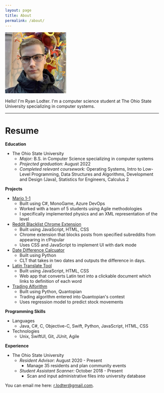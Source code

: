 ```yaml
---
layout: page
title: About
permalink: /about/
---
```


<img src="/images/me.JPG" alt="photo of me" width="200px"/>

Hello! I'm Ryan Lodter. I'm a computer science student at The Ohio State University specializing in computer systems.

<hr/>

# Resume

**Education**
- The Ohio State University
    - *Major:* B.S. in Computer Science specializing in computer systems
    - *Projected graduation:* August 2022
    - *Completed relevant coursework:* Operating Systems, Intro to Low-Level Programming, Data Structures and Algorithms, Development and
    Design (Java), Statistics for Engineers, Calculus 2

**Projects**
- [Mario 1-1]()
    - Built using C#, MonoGame, Azure DevOps
    - Worked with a team of 5 students using Agile methodologies
    - I specifically implemented physics and an XML representation of the level
- [Reddit Blacklist Chrome Extension]()
    - Built using JavaScript, HTML, CSS
    - Chrome extension that blocks posts from specified subreddits from appearing in r/Popular
    - Uses CSS and JavaScript to implement UI with dark mode
- [Date Difference Calcuator]()
    - Built using Python
    - CLT that takes in two dates and outputs the difference in days.
- [Latin Translate Tool]()
    - Built using JavaScript, HTML, CSS
    - Web app that converts Latin text into a clickable document which links to definition of each word
- [Trading Alforithm]()
    - Built using Python, Quantopian
    - Trading algorithm entered into Quantopian's contest
    - Uses regression model to predict stock movements

**Programming Skills**
- Languages
    - Java, C#, C, Objective-C, Swift, Python, JavaScript, HTML, CSS
- Technologies
    - Unix, SwiftUI, Git, JUnit, Agile

**Experience**
- The Ohio State University
    - *Resident Advisor:* August 2020 - Present
        - Manage 35 residents and plan community events
    - *Student Assistant Scanner:* October 2018 - Present
        - Scan and input administrative files into university database

You can email me here:  [r.lodter@gmail.com](mailto:rlodter@gmail.com).
